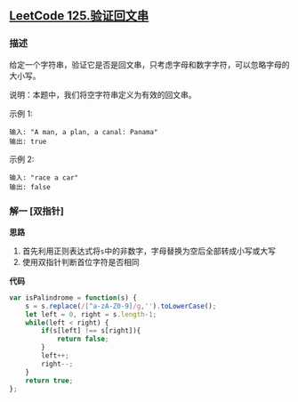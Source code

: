 ## [LeetCode 125.验证回文串](https://leetcode-cn.com/problems/valid-palindrome)
### 描述

给定一个字符串，验证它是否是回文串，只考虑字母和数字字符，可以忽略字母的大小写。

说明：本题中，我们将空字符串定义为有效的回文串。

示例 1:
```
输入: "A man, a plan, a canal: Panama"
输出: true
```
示例 2:
```
输入: "race a car"
输出: false
```
### 解一 [双指针]
**思路**

1. 首先利用正则表达式将`s`中的非数字，字母替换为空后全部转成小写或大写
2. 使用双指针判断首位字符是否相同

**代码**
```Javascript 
var isPalindrome = function(s) {
    s = s.replace(/[^a-zA-Z0-9]/g,'').toLowerCase();
    let left = 0, right = s.length-1;
    while(left < right) {
        if(s[left] !== s[right]){
            return false;
        }
        left++;
        right--;
    }
    return true;
};
```

